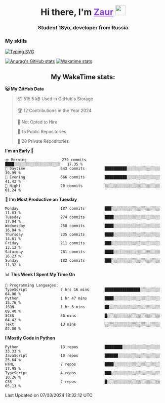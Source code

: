 <h1 align="center">
    Hi there, I'm 
    <a href="https://t.me/skyguy" target="_blank" style="color: #8C43EA">Zaur</a>
    <img src="https://github.com/blackcater/blackcater/raw/main/images/Hi.gif" height="32">
</h1>

<h3 align="center">
    Student 18yo, developer from Russia
</h3>  

### **My skills**
[![Typing SVG](https://readme-typing-svg.herokuapp.com?font=Oxanium&duration=3000&pause=1500&color=8C43EA&height=30&lines=Python:+FastAPI,+Flask,+Aiogram,+Telethon;SQL:+PostgreSQL,+SQLite;JavaScript/TypeScript:+React.js;HTML+(PUG),+CSS+(SCSS))](https://git.io/typing-svg)

[![Anurag's GitHub stats](https://github-readme-stats.vercel.app/api?username=mrskyguy&hide_title=true&count_private=true&show_icons=true&title_color=8C43EA&icon_color=BE57EA&bg_color=30,191919,341b56&text_color=B1B1B1&border_radius=10&hide_border=true)](https://github.com/anuraghazra/github-readme-stats)
[![Wakatime stats](https://github-readme-stats.vercel.app/api/wakatime?username=skyguy&hide_title=true&show_icons=true&title_color=8C43EA&icon_color=BE57EA&bg_color=30,191919,341b56&text_color=B1B1B1&border_radius=10&hide_border=true)](https://github.com/anuraghazra/github-readme-stats)


<h2 align="center"> My WakaTime stats: </h2>

<!--START_SECTION:waka-->
**🐱 My GitHub Data** 

> 📦 515.5 kB Used in GitHub's Storage 
 > 
> 🏆 12 Contributions in the Year 2024
 > 
> 🚫 Not Opted to Hire
 > 
> 📜 15 Public Repositories 
 > 
> 🔑 28 Private Repositories 
 > 
**I'm an Early 🐤** 

```text
🌞 Morning                279 commits         ████░░░░░░░░░░░░░░░░░░░░░   17.35 % 
🌆 Daytime                643 commits         ██████████░░░░░░░░░░░░░░░   39.99 % 
🌃 Evening                666 commits         ██████████░░░░░░░░░░░░░░░   41.42 % 
🌙 Night                  20 commits          ░░░░░░░░░░░░░░░░░░░░░░░░░   01.24 % 
```
📅 **I'm Most Productive on Tuesday** 

```text
Monday                   187 commits         ███░░░░░░░░░░░░░░░░░░░░░░   11.63 % 
Tuesday                  274 commits         ████░░░░░░░░░░░░░░░░░░░░░   17.04 % 
Wednesday                258 commits         ████░░░░░░░░░░░░░░░░░░░░░   16.04 % 
Thursday                 235 commits         ████░░░░░░░░░░░░░░░░░░░░░   14.61 % 
Friday                   211 commits         ███░░░░░░░░░░░░░░░░░░░░░░   13.12 % 
Saturday                 261 commits         ████░░░░░░░░░░░░░░░░░░░░░   16.23 % 
Sunday                   182 commits         ███░░░░░░░░░░░░░░░░░░░░░░   11.32 % 
```


📊 **This Week I Spent My Time On** 

```text
💬 Programming Languages: 
TypeScript               7 hrs 16 mins       ████████████████░░░░░░░░░   64.06 % 
Python                   1 hr 47 mins        ████░░░░░░░░░░░░░░░░░░░░░   15.76 % 
JSON                     1 hr 3 mins         ██░░░░░░░░░░░░░░░░░░░░░░░   09.40 % 
SCSS                     30 mins             █░░░░░░░░░░░░░░░░░░░░░░░░   04.42 % 
Text                     13 mins             ░░░░░░░░░░░░░░░░░░░░░░░░░   02.00 % 
```

**I Mostly Code in Python** 

```text
Python                   13 repos            ████████░░░░░░░░░░░░░░░░░   33.33 % 
JavaScript               10 repos            ██████░░░░░░░░░░░░░░░░░░░   25.64 % 
HTML                     7 repos             ████░░░░░░░░░░░░░░░░░░░░░   17.95 % 
TypeScript               4 repos             ███░░░░░░░░░░░░░░░░░░░░░░   10.26 % 
CSS                      2 repos             █░░░░░░░░░░░░░░░░░░░░░░░░   05.13 % 
```




 Last Updated on 07/03/2024 18:32:12 UTC
<!--END_SECTION:waka-->
